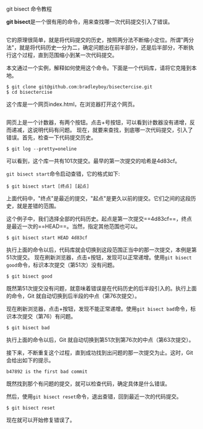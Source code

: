 git bisect 命令教程

**git bisect**是一个很有用的命令，用来查找哪一次代码提交引入了错误。

![]()

它的原理很简单，就是将代码提交的历史，按照两分法不断缩小定位。所谓"两分法"，就是将代码历史一分为二，确定问题出在前半部分，还是后半部分，不断执行这个过程，直到范围缩小到某一次代码提交。

本文通过一个实例，解释如何使用这个命令。下面是一个代码库，请将它克隆到本地。

```
$ git clone git@github.com:bradleyboy/bisectercise.git
$ cd bisectercise
```

这个库是一个网页index.html，在浏览器打开这个网页。

![]()

网页上是一个计数器，有两个按钮。点击+号按钮，可以看到计数器没有递增，反而递减，这说明代码有问题。
现在，就要来查找，到底哪一次代码提交，引入了错误。首先，检查一下代码提交历史。

```
$ git log --pretty=oneline
```

可以看到，这个库一共有101次提交。最早的第一次提交的哈希是4d83cf。

```git bisect start```命令启动查错，它的格式如下:


```
$ git bisect start [终点] [起点]
```

上面代码中，"终点"是最近的提交，"起点"是更久以前的提交。它们之间的这段历史，就是差错的范围。

这个例子中，我们选择全部的代码历史。起点是第一次提交==4d83cf==，终点是最近一次的==HEAD==。当然，指定其他范围也可以。

```
$ git bisect start HEAD 4d83cf
```

执行上面的命令以后，代码库就会切换到这段范围正当中的那一次提交，本例是第51次提交。
现在刷新浏览器，点击+按钮，发现可以正常递增。使用`git bisect good`命令，标识本次提交（第51次）没有问题。

```
$ git bisect good
```

既然第51次提交没有问题，就意味着错误是在代码历史的后半段引入的。执行上面的命令，Git 就自动切换到后半段的中点（第76次提交）。

现在刷新浏览器，点击+按钮，发现不能正常递增。使用`git bisect bad`命令，标识本次提交（第76）有问题。

```
$ git bisect bad
```

执行上面的命令以后，Git 就自动切换到第51次到第76次的中点（第63次提交）。

接下来，不断重复这个过程，直到成功找到出问题的那一次提交为止。这时，Git 会给出如下的提示。

```
b47892 is the first bad commit
```

既然找到那个有问题的提交，就可以检查代码，确定具体是什么错误。

然后，使用`git bisect reset`命令，退出查错，回到最近一次的代码提交。

```
$ git bisect reset
```
现在就可以开始修复错误了。